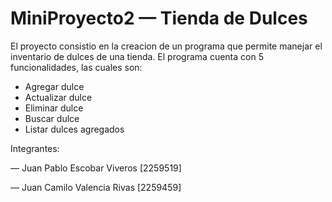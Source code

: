 # MiniProyecto2 — Tienda de Dulces

El proyecto consistio en la creacion de un programa que permite manejar el inventario de dulces de una tienda. El programa cuenta con 5 funcionalidades, las cuales son:

* Agregar dulce
* Actualizar dulce
* Eliminar dulce
* Buscar dulce
* Listar dulces agregados


Integrantes:

— Juan Pablo Escobar Viveros [2259519]

— Juan Camilo Valencia Rivas [2259459]
